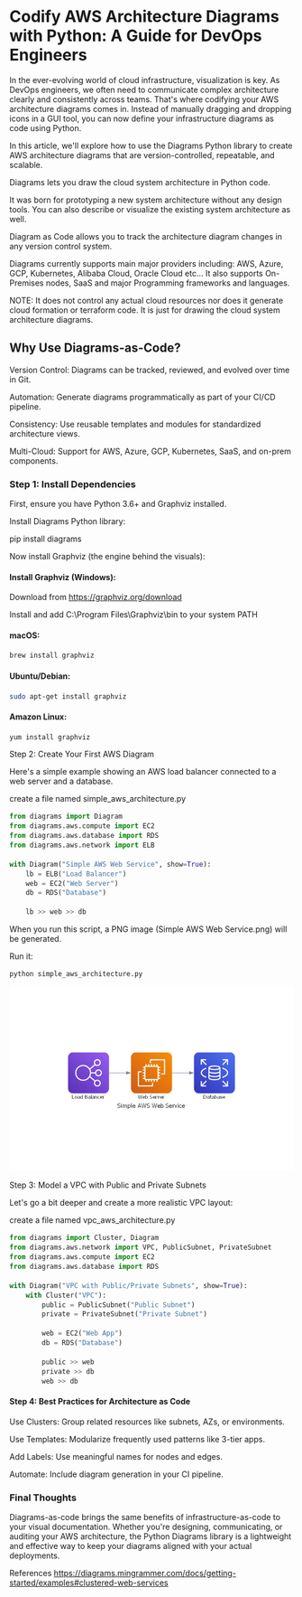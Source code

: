 # Codify AWS Architecture Diagrams with Python: A Guide for DevOps Engineers

In the ever-evolving world of cloud infrastructure, visualization is key. As DevOps engineers, we often need to communicate complex architecture clearly and consistently across teams. That's where codifying your AWS architecture diagrams comes in. Instead of manually dragging and dropping icons in a GUI tool, you can now define your infrastructure diagrams as code using Python.

In this article, we'll explore how to use the Diagrams Python library to create AWS architecture diagrams that are version-controlled, repeatable, and scalable.

Diagrams lets you draw the cloud system architecture in Python code.

It was born for prototyping a new system architecture without any design tools. You can also describe or visualize the existing system architecture as well.

Diagram as Code allows you to track the architecture diagram changes in any version control system.

Diagrams currently supports main major providers including: AWS, Azure, GCP, Kubernetes, Alibaba Cloud, Oracle Cloud etc... It also supports On-Premises nodes, SaaS and major Programming frameworks and languages.

NOTE: It does not control any actual cloud resources nor does it generate cloud formation or terraform code. It is just for drawing the cloud system architecture diagrams.

## Why Use Diagrams-as-Code?

Version Control: Diagrams can be tracked, reviewed, and evolved over time in Git.

Automation: Generate diagrams programmatically as part of your CI/CD pipeline.

Consistency: Use reusable templates and modules for standardized architecture views.

Multi-Cloud: Support for AWS, Azure, GCP, Kubernetes, SaaS, and on-prem components.



### Step 1: Install Dependencies

First, ensure you have Python 3.6+ and Graphviz installed.

Install Diagrams Python library:

pip install diagrams

Now install Graphviz (the engine behind the visuals):

#### Install Graphviz (Windows):

Download from https://graphviz.org/download

Install and add C:\Program Files\Graphviz\bin to your system PATH

#### macOS:
```sh
brew install graphviz
```

#### Ubuntu/Debian:
```sh
sudo apt-get install graphviz
```

#### Amazon Linux:
```sh
yum install graphviz
```
Step 2: Create Your First AWS Diagram

Here's a simple example showing an AWS load balancer connected to a web server and a database.

create a file named simple_aws_architecture.py

```python
from diagrams import Diagram
from diagrams.aws.compute import EC2
from diagrams.aws.database import RDS
from diagrams.aws.network import ELB

with Diagram("Simple AWS Web Service", show=True):
    lb = ELB("Load Balancer")
    web = EC2("Web Server")
    db = RDS("Database")

    lb >> web >> db
```
When you run this script, a PNG image (Simple AWS Web Service.png) will be generated.

Run it:
```sh
python simple_aws_architecture.py
```

![Clustered Webservices](images/simple_aws_web_service.png)

Step 3: Model a VPC with Public and Private Subnets

Let's go a bit deeper and create a more realistic VPC layout:

create a file named vpc_aws_architecture.py

```python
from diagrams import Cluster, Diagram
from diagrams.aws.network import VPC, PublicSubnet, PrivateSubnet
from diagrams.aws.compute import EC2
from diagrams.aws.database import RDS

with Diagram("VPC with Public/Private Subnets", show=True):
    with Cluster("VPC"):
        public = PublicSubnet("Public Subnet")
        private = PrivateSubnet("Private Subnet")

        web = EC2("Web App")
        db = RDS("Database")

        public >> web
        private >> db
        web >> db

```


#### Step 4: Best Practices for Architecture as Code

Use Clusters: Group related resources like subnets, AZs, or environments.

Use Templates: Modularize frequently used patterns like 3-tier apps.

Add Labels: Use meaningful names for nodes and edges.

Automate: Include diagram generation in your CI pipeline.

### Final Thoughts

Diagrams-as-code brings the same benefits of infrastructure-as-code to your visual documentation. Whether you're designing, communicating, or auditing your AWS architecture, the Python Diagrams library is a lightweight and effective way to keep your diagrams aligned with your actual deployments.

References
https://diagrams.mingrammer.com/docs/getting-started/examples#clustered-web-services







